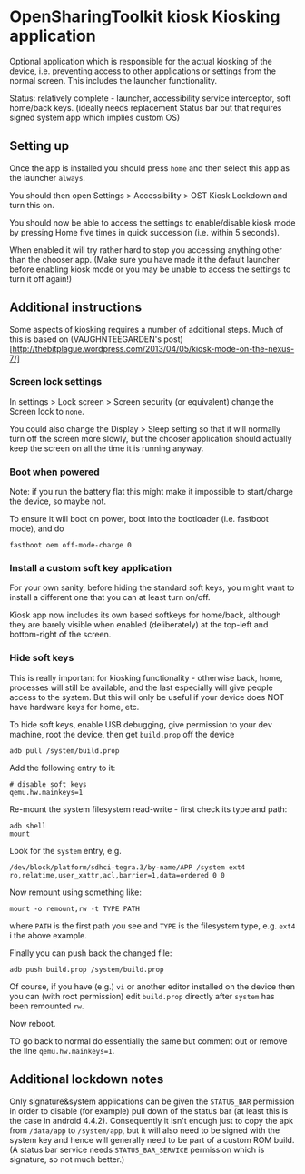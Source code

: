 # OpenSharingToolkit kiosk Kiosking application

Optional application which is responsible for the actual kiosking of the device, i.e. preventing access to other applications or settings from the normal screen. This includes the launcher functionality.

Status: relatively complete - launcher, accessibility service interceptor, soft home/back keys. 
(ideally needs replacement Status bar but that requires  signed system app which implies custom OS)

## Setting up

Once the app is installed you should press `home` and then select this app as the launcher `always`.

You should then open Settings > Accessibility > OST Kiosk Lockdown and turn this on. 

You should now be able to access the settings to enable/disable kiosk mode by pressing Home five times in quick succession (i.e. within 5 seconds).

When enabled it will try rather hard to stop you accessing anything other than the chooser app. (Make sure you have made it the default launcher before enabling kiosk mode or you may be unable to access the settings to turn it off again!)


## Additional instructions

Some aspects of kiosking requires a number of additional steps. Much of this is based on (VAUGHNTEEGARDEN's post)[http://thebitplague.wordpress.com/2013/04/05/kiosk-mode-on-the-nexus-7/]

### Screen lock settings

In settings > Lock screen > Screen security (or equivalent) change the Screen lock to `none`.

You could also change the Display > Sleep setting so that it will normally turn off the screen more slowly, but the chooser application should actually keep the screen on all the time it is running anyway. 

### Boot when powered

Note: if you run the battery flat this might make it impossible to start/charge the device, so maybe not.

To ensure it will boot on power, boot into the bootloader (i.e. fastboot mode), and do
```
fastboot oem off-mode-charge 0
```

### Install a custom soft key application

For your own sanity, before hiding the standard soft keys, you might want to install a different one that you can at least turn on/off. 

Kiosk app now includes its own based softkeys for home/back, although they are barely visible when enabled (deliberately) at the top-left and bottom-right of the screen.

### Hide soft keys

This is really important for kiosking functionality - otherwise back, home, processes will still be available, and the last especially will give people access to the system. But this will only be useful if your device does NOT have hardware keys for home, etc.

To hide soft keys, enable USB debugging, give permission to your dev machine, root the device, then get `build.prop` off the device
```
adb pull /system/build.prop
```
Add the following entry to it:
```
# disable soft keys
qemu.hw.mainkeys=1
```
Re-mount the system filesystem read-write - first check its type and path:
```
adb shell
mount
```
Look for the `system` entry, e.g. 
```
/dev/block/platform/sdhci-tegra.3/by-name/APP /system ext4 ro,relatime,user_xattr,acl,barrier=1,data=ordered 0 0
```
Now remount using something like: 
```
mount -o remount,rw -t TYPE PATH
``` 
where `PATH` is the first path you see and `TYPE` is the filesystem type, e.g. `ext4` i the above example.

Finally you can push back the changed file:
```
adb push build.prop /system/build.prop
```
Of course, if you have (e.g.) `vi` or another editor installed on the device then you can (with root permission) edit `build.prop` directly after `system` has been remounted `rw`.

Now reboot.

TO go back to normal do essentially the same but comment out or remove the line `qemu.hw.mainkeys=1`. 

## Additional lockdown notes

Only signature&system applications can be given the `STATUS_BAR` permission in order to disable (for example) pull down of the status bar (at least this is the case in android 4.4.2). Consequently it isn't enough just to copy the apk from `/data/app` to `/system/app`, but it will also need to be signed with the system key and hence will generally need to be part of a custom ROM build. (A status bar service needs `STATUS_BAR_SERVICE` permission which is signature, so not much better.)




